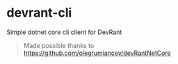 # devrant-cli
Simple dotnet core cli client for DevRant

> Made possible thanks to https://github.com/olegrumiancev/devRantNetCore
